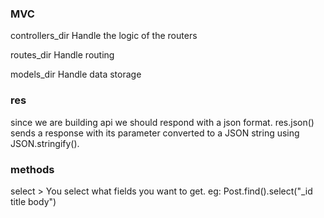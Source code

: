 ### MVC

controllers_dir Handle the logic of the routers

routes_dir Handle routing

models_dir Handle data storage

### res

since we are building api we should respond with a json format. res.json() sends a response with its parameter converted to a JSON string using JSON.stringify().

### methods

select > You select what fields you want to get. eg: Post.find().select("\_id title body")
